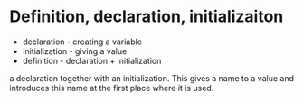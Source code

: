 # Definition, declaration, initializaiton

* declaration - creating a variable
* initialization - giving a value
* definition - declaration + initialization

a declaration together with an initialization. This gives a name to a value and introduces this name at the first place where it is used. 